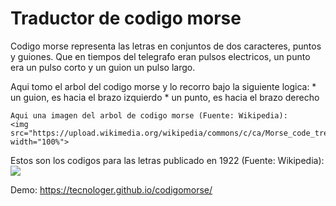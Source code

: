 # Traductor de codigo morse

<p>Codigo morse representa las letras en conjuntos de dos caracteres, puntos y guiones.
Que en tiempos del telegrafo eran pulsos electricos, un punto era un pulso corto y un guion un pulso largo.
</p>
<p>
	Aqui tomo el arbol del codigo morse y lo recorro bajo la siguiente logica:
	* un guion, es hacia el brazo izquierdo
	* un punto, es hacia el brazo derecho

	Aqui una imagen del arbol de codigo morse (Fuente: Wikipedia):
	<img src="https://upload.wikimedia.org/wikipedia/commons/c/ca/Morse_code_tree3.png" width="100%">
</p>
<p>
	Estos son los codigos para las letras publicado en 1922 (Fuente: Wikipedia):
	<img src="https://upload.wikimedia.org/wikipedia/commons/e/e9/International_Morse_code.png">
</p>
Demo: <a href="https://tecnologer.github.io/codigomorse/">https://tecnologer.github.io/codigomorse/</a>